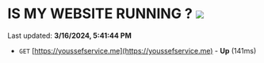 # IS MY WEBSITE RUNNING ? [![](https://img.shields.io/static/v1?label=Sponsor&message=%E2%9D%A4&logo=GitHub&color=%23fe8e86)](https://github.com/sponsors/<username>)

Last updated: **3/16/2024, 5:41:44 PM**

- `GET` [https://youssefservice.me](https://youssefservice.me) - **Up** (141ms)

